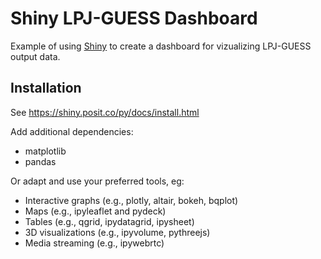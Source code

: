# Shiny LPJ-GUESS Dashboard

Example of using [Shiny](https://shiny.posit.co/py/) to create a dashboard for vizualizing LPJ-GUESS output data.

## Installation

See <https://shiny.posit.co/py/docs/install.html>

Add additional dependencies:

- matplotlib
- pandas

Or adapt and use your preferred tools, eg:

- Interactive graphs (e.g., plotly, altair, bokeh, bqplot)
- Maps (e.g., ipyleaflet and pydeck)
- Tables (e.g., qgrid, ipydatagrid, ipysheet)
- 3D visualizations (e.g., ipyvolume, pythreejs)
- Media streaming (e.g., ipywebrtc)
